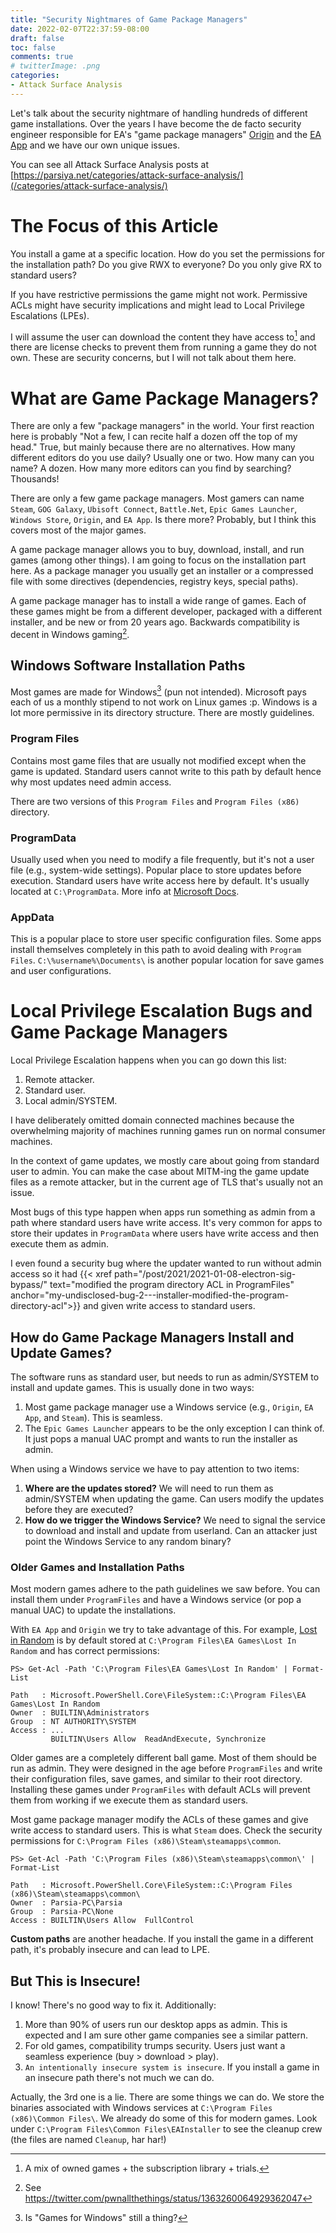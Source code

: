 ```yaml
---
title: "Security Nightmares of Game Package Managers"
date: 2022-02-07T22:37:59-08:00
draft: false
toc: false
comments: true
# twitterImage: .png
categories:
- Attack Surface Analysis
---
```


Let's talk about the security nightmare of handling hundreds of different game
installations. Over the years I have become the de facto security engineer
responsible for EA's "game package managers" [Origin][origin-link] and the
[EA App][ea-app-link] and we have our own unique issues.

[origin-link]: https://www.origin.com/usa/en-us/store/download
[ea-app-link]: https://www.ea.com/ea-app-beta

<!--more-->

You can see all Attack Surface Analysis posts at
[https://parsiya.net/categories/attack-surface-analysis/](/categories/attack-surface-analysis/) 

# The Focus of this Article
You install a game at a specific location. How do you set the permissions for
the installation path? Do you give RWX to everyone? Do you only give RX to
standard users?

If you have restrictive permissions the game might not work. Permissive ACLs
might have security implications and might lead to Local Privilege Escalations
(LPEs).

I will assume the user can download the content they have access to[^1] and
there are license checks to prevent them from running a game they do not own.
These are security concerns, but I will not talk about them here.

[^1]: A mix of owned games + the subscription library + trials.

# What are Game Package Managers?
There are only a few "package managers" in the world. Your first reaction here
is probably "Not a few, I can recite half a dozen off the top of my head." True,
but mainly because there are no alternatives. How many different editors do you
use daily? Usually one or two. How many can you name? A dozen. How many more
editors can you find by searching? Thousands! 

There are only a few game package managers. Most gamers can name `Steam`,
`GOG Galaxy`, `Ubisoft Connect`, `Battle.Net`, `Epic Games Launcher`,
`Windows Store`, `Origin`, and `EA App`. Is there more? Probably, but I think
this covers most of the major games.

A game package manager allows you to buy, download, install, and run games
(among other things). I am going to focus on the installation part here. As a
package manager you usually get an installer or a compressed file with some
directives (dependencies, registry keys, special paths).

A game package manager has to install a wide range of games. Each of these games
might be from a different developer, packaged with a different installer, and be
new or from 20 years ago. Backwards compatibility is decent in Windows gaming[^2].

[^2]: See https://twitter.com/pwnallthethings/status/1363260064929362047

## Windows Software Installation Paths
Most games are made for Windows[^3] (pun not intended). Microsoft pays each of
us a monthly stipend to not work on Linux games :p. Windows is a lot more
permissive in its directory structure. There are mostly guidelines.

[^3]: Is "Games for Windows" still a thing?

### Program Files
Contains most game files that are usually not modified except when the game is
updated. Standard users cannot write to this path by default hence why most
updates need admin access.

There are two versions of this `Program Files` and `Program Files (x86)`
directory.

### ProgramData
Usually used when you need to modify a file frequently, but it's not a user file
(e.g., system-wide settings). Popular place to store updates before execution.
Standard users have write access here by default. It's usually located at
`C:\ProgramData`. More info at [Microsoft Docs][programdata-docs].

[programdata-docs]: https://docs.microsoft.com/en-us/windows-hardware/customize/desktop/unattend/microsoft-windows-shell-setup-folderlocations-programdata

### AppData
This is a popular place to store user specific configuration files. Some apps
install themselves completely in this path to avoid dealing with
`Program Files`. `C:\%username%\Documents\` is another popular location for
save games and user configurations.

# Local Privilege Escalation Bugs and Game Package Managers
Local Privilege Escalation happens when you can go down this list:

1. Remote attacker.
2. Standard user.
3. Local admin/SYSTEM.

I have deliberately omitted domain connected machines because the overwhelming
majority of machines running games run on normal consumer machines.

In the context of game updates, we mostly care about going from standard user to
admin. You can make the case about MITM-ing the game update files as a remote
attacker, but in the current age of TLS that's usually not an issue.

Most bugs of this type happen when apps run something as admin from a path where
standard users have write access. It's very common for apps to store their
updates in `ProgramData` where users have write access and then execute them as
admin.

I even found a security bug where the updater wanted to run without admin
access so it had 
{{< xref path="/post/2021/2021-01-08-electron-sig-bypass/"
text="modified the program directory ACL in ProgramFiles"
anchor="my-undisclosed-bug-2---installer-modified-the-program-directory-acl">}}
and given write access to standard users.

## How do Game Package Managers Install and Update Games?
The software runs as standard user, but needs to run as admin/SYSTEM to install
and update games. This is usually done in two ways:

1. Most game package manager use a Windows service (e.g., `Origin`, `EA App`,
   and `Steam`). This is seamless.
2. The `Epic Games Launcher` appears to be the only exception I can think of. It
   just pops a manual UAC prompt and wants to run the installer as admin.

When using a Windows service we have to pay attention to two items:

1. **Where are the updates stored?** We will need to run them as admin/SYSTEM
   when updating the game. Can users modify the updates before they are
   executed?
2. **How do we trigger the Windows Service?** We need to signal the service to
   download and install and update from userland. Can an attacker just point the
   Windows Service to any random binary?

### Older Games and Installation Paths
Most modern games adhere to the path guidelines we saw before. You can install
them under `ProgramFiles` and have a Windows service (or pop a manual UAC) to
update the installations.

With `EA App` and `Origin` we try to take advantage of this. For example,
[Lost in Random][lost-in-random] is by default stored at
`C:\Program Files\EA Games\Lost In Random` and has correct permissions:

```
PS> Get-Acl -Path 'C:\Program Files\EA Games\Lost In Random' | Format-List

Path   : Microsoft.PowerShell.Core\FileSystem::C:\Program Files\EA Games\Lost In Random
Owner  : BUILTIN\Administrators
Group  : NT AUTHORITY\SYSTEM
Access : ...
         BUILTIN\Users Allow  ReadAndExecute, Synchronize
```

[lost-in-random]: https://www.ea.com/games/lost-in-random

Older games are a completely different ball game. Most of them should be run as
admin. They were designed in the age before `ProgramFiles` and write their
configuration files, save games, and similar to their root directory. Installing
these games under `ProgramFiles` with default ACLs will prevent them from
working if we execute them as standard users.

Most game package manager modify the ACLs of these games and give write access
to standard users. This is what `Steam` does. Check the security permissions for
`C:\Program Files (x86)\Steam\steamapps\common`.

```
PS> Get-Acl -Path 'C:\Program Files (x86)\Steam\steamapps\common\' | Format-List

Path   : Microsoft.PowerShell.Core\FileSystem::C:\Program Files (x86)\Steam\steamapps\common\
Owner  : Parsia-PC\Parsia
Group  : Parsia-PC\None
Access : BUILTIN\Users Allow  FullControl
```

**Custom paths** are another headache. If you install the game in a different
path, it's probably insecure and can lead to LPE.

## But This is Insecure!
I know! There's no good way to fix it. Additionally:

1. More than 90% of users run our desktop apps as admin. This is expected and I
   am sure other game companies see a similar pattern.
2. For old games, compatibility trumps security. Users just want a seamless
   experience (buy > download > play).
3. `An intentionally insecure system is insecure`. If you install a game in an
   insecure path there's not much we can do.

Actually, the 3rd one is a lie. There are some things we can do. We store the
binaries associated with Windows services at
`C:\Program Files (x86)\Common Files\`. We already do some of this for modern
games. Look under `C:\Program Files\Common Files\EAInstaller` to see the cleanup
crew (the files are named `Cleanup`, har har!)